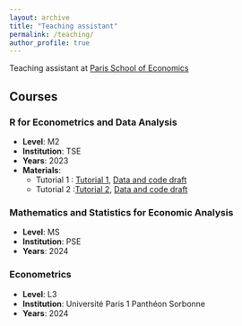 ```yaml
---
layout: archive
title: "Teaching assistant"
permalink: /teaching/
author_profile: true
---
```


Teaching assistant at [Paris School of Economics](https://www.parisschoolofeconomics.eu/en/)

## Courses

### R for Econometrics and Data Analysis
- **Level**: M2
- **Institution**: TSE
- **Years**: 2023
- **Materials**:
     - Tutorial 1 : [Tutorial 1](https://raw.githubusercontent.com/SamyZtn/samyzitouni.github.io/master/files/TD1_R.pdf), 
[Data and code draft](https://raw.githubusercontent.com/SamyZtn/samyzitouni.github.io/master/files/Tuto1.zip)
     - Tutorial 2 :[Tutorial 2](https://raw.githubusercontent.com/SamyZtn/samyzitouni.github.io/master/files/TD2.pdf), [Data and code draft](https://raw.githubusercontent.com/SamyZtn/samyzitouni.github.io/master/files/Tuto1.zip)

### Mathematics and Statistics for Economic Analysis
- **Level**: MS
- **Institution**: PSE
- **Years**: 2024

### Econometrics
- **Level**: L3
- **Institution**: Université Paris 1 Panthéon Sorbonne
- **Years**: 2024
